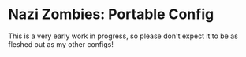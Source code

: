 # Nazi Zombies: Portable Config

This is a very early work in progress, so please don't expect it to be as fleshed out as my other configs!

